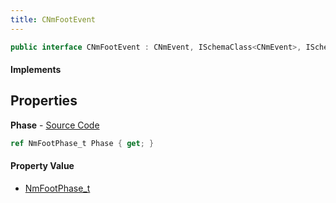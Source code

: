 ```yaml
---
title: CNmFootEvent
---
```


```csharp
public interface CNmFootEvent : CNmEvent, ISchemaClass<CNmEvent>, ISchemaClass<CNmFootEvent>, ISchemaField, ISchemaClass, INativeHandle
```

#### Implements

## Properties

**Phase** - [Source Code](https://github.com/swiftly-solution/swiftlys2/blob/main/managed/src/SwiftlyS2.Generated/Schemas/Interfaces/CNmFootEvent.cs#L16)

```csharp
ref NmFootPhase_t Phase { get; }
```

#### Property Value

- [NmFootPhase_t](/docs/api/shared/schemadefinitions/nmfootphase_t)


